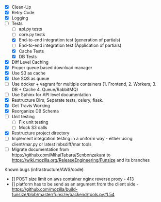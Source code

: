 - [x] Clean-Up
- [x] Retry Code
- [x] Logging
- [ ] Tests
  - [ ] api.py tests
  - [ ] core.py tests
  - [x] End-to-end integration test (generation of partials)
  - [ ] End-to-end integration test (Application of partials)
  - [x] Cache Tests
  - [x] DB Tests
- [x] Diff Level Caching
- [x] Proper queue based download manager
- [x] Use S3 as cache
- [x] Use SQS as queue
- [ ] Use docker + vagrant for multiple containers (1. Frontend, 2. Workers, 3. DB + Cache 4. Queue/RabbitMQ)
- [ ] Use Sphinx for API level documentation
- [x] Restructure Dirs; Separate tests, celery, flask.
- [x] Get Travis Working
- [x] Reorganize DB Schema
- [ ] Unit testing
  - [ ] Fix unit testing
  - [ ] Mock S3 calls
- [x] Restructure project directory
- [ ] Implement integration testing in a uniform way - either using client/mar.py or latest mbsdiff/mar tools
- [ ] Migrate documentation from https://github.com/MihaiTabara/Senbonzakura to https://wiki.mozilla.org/ReleaseEngineering/Funsize and its branches

Known bugs (infrastructure/AWS/code)
- [] POST size limit on aws container nginx reverse proxy - 413
- [] platform has to be send as an argument from the client side - https://github.com/mozilla/build-funsize/blob/master/funsize/backend/tools.py#L54
